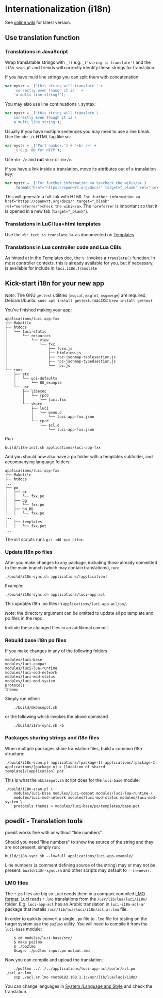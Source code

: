 # Internationalization (i18n)

See [online wiki](https://github.com/openwrt/luci/wiki/i18n) for latest version.

## Use translation function

### Translations in JavaScript

Wrap translatable strings with `_()` e.g.  `_('string to translate')` and the `i18n-scan.pl` and friends will correctly identify these strings for translation.

If you have multi line strings you can split them with concatenation:
```js
var mystr = _('this string will translate ' +
	'correctly even though it is ' +
	'a multi line string!');
```

You may also use line continuations `\` syntax:

```js
var mystr = _('this string will translate \
	correctly even though it is \
	a multi line string');
```

Usually if you have multiple sentences you may need to use a line break. Use the `<br />` HTML tag like so:
```js
var mystr = _('Port number.') + '<br />' +
	_('E.g. 80 for HTTP');
```
Use `<br />` and **not** `<br>` or `<br/>`.

If you have a link inside a translation, move its attributes out of a translation key:
```js
var mystr = _('For further information <a %s>check the wiki</a>')
	.format('href="https://openwrt.org/docs/" target="_blank" rel="noreferrer"')
```
This will generate a full link with HTML `For further information <a href="https://openwrt.org/docs/" target="_blank" rel="noreferrer">check the wiki</a>`. The `noreferrer` is important so that it is opened in a new tab (`target="_blank"`).

### Translations in LuCI lua+html templates
Use the `<%: text to translate %>` as documented on [Templates](./Templates.md)

### Translations in Lua controller code and Lua CBIs
As hinted at in the Templates doc, the `%:` invokes a `translate()` function.
In most controller contexts, this is already available for you, but if necessary, is available for include in `luci.i18n.translate`


## Kick-start i18n for your new app

*Note*: The GNU `gettext` utilities (`msgcat`, `msgfmt`, `msgmerge`) are required.
Debian/Ubuntu: `sudo apt install gettext`. macOS: `brew install gettext`


You've finished making your app:

```
applications/luci-app-fxx
├── Makefile
├── htdocs
│   └── luci-static
│       └── resources
│           └── view
│               └── fxx
│                   ├── form.js
│                   ├── htmlview.js
│                   ├── rpc-jsonmap-tablesection.js
│                   ├── rpc-jsonmap-typedsection.js
│                   └── rpc.js
└── root
    ├── etc
    │   └── uci-defaults
    │       └── 80_example
    └── usr
        ├── libexec
        │   └── rpcd
        │       └── luci.fxx
        └── share
            ├── luci
            │   └── menu.d
            │       └── luci-app-fxx.json
            └── rpcd
                └── acl.d
                    └── luci-app-fxx.json
```

Run
```
build/i18n-init.sh applications/luci-app-fxx
```

And you should now also have a po folder with a templates subfolder, and accompanying language folders:

```
applications/luci-app-fxx
├── Makefile
├── htdocs
...
├── po
│   ├── ar
│   │   └── fxx.po
│   ├── bg
│   │   └── fxx.po
│   ├── bn_BD
│   │   └── fxx.po
...
│   ├── templates
│   │   └── fxx.pot
...
```

The init scripts runs `git add <po-file>`.


### Update i18n po files
After you make changes to any package, including those already committed to the main branch (which may contain translations), run:

	./build/i18n-sync.sh applications/[application]

Example:

	./build/i18n-sync.sh applications/luci-app-acl

This updates i18n .po files in `applications/luci-app-acl/po/`.

*Note*: the directory argument can be omitted to update all po template and po files in the repo.

Include these changed files in an additional commit.


### Rebuild base i18n po files

If you make changes in any of the following folders
```
modules/luci-base
modules/luci-compat
modules/luci-lua-runtime
modules/luci-mod-network
modules/luci-mod-status
modules/luci-mod-system
protocols
themes
```
Simply run either:
```
	./build/mkbasepot.sh
```
or the following which invokes the above command
```
	./build/i18n-sync.sh -b
```

### Packages sharing strings and i18n files

When multiple packages share translation files, build a common i18n structure:

	./build/i18n-scan.pl applications/[package-1] applications/[package-2] applications/[package-n] > [location of shared template]/[application].pot


This is what the `mkbasepot.sh` script does for the `luci-base` module:

	./build/i18n-scan.pl \
		modules/luci-base modules/luci-compat modules/luci-lua-runtime \
		modules/luci-mod-network modules/luci-mod-status modules/luci-mod-system \
		protocols themes > modules/luci-base/po/templates/base.pot


## poedit - Translation tools

poedit works fine with or without "line numbers".

Should you need "line numbers" to show the source of the string and they are not present, simply run:
```
build/i18n-sync.sh --ln=full applications/luci-app-example/
```

Line numbers (a comment defining source of the string) may or may not be present.
`build/i18n-sync.sh` and other scripts may default to `--ln=never`.


### LMO files
The `*.po` files are big so Luci needs them in a compact compiled [LMO format](./LMO.md).
Luci reads `*.lmo` translations from the `/usr/lib/lua/luci/i18n/` folder.
E.g. `luci-app-acl` has an Arabic translation in `luci-i18n-acl-ar` package that installs `/usr/lib/lua/luci/i18n/acl.ar.lmo` file.

In order to quickly convert a single `.po` file to `.lmo` file for testing on the target system use the `po2lmo` utility.
You will need to compile it from the `luci-base` module:

```
	$ cd modules/luci-base/src/
	$ make po2lmo
	$ ./po2lmo
	Usage: ./po2lmo input.po output.lmo
```

Now you can compile and upload the translation:

```
	./po2lmo ../../../applications/luci-app-acl/po/ar/acl.po ./acl.ar.lmo
	scp ./acl.ar.lmo root@192.168.1.1:/usr/lib/lua/luci/i18n/
```

You can change languages in [System /Language and Style](http://192.168.1.1/cgi-bin/luci/admin/system/system) and check the translation.
